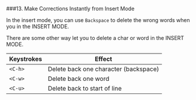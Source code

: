 ###13. Make Corrections Instantly from Insert Mode

In the insert mode, you can use `Backspace` to delete the wrong words when you in the INSERT MODE.

There are some other way let you to delete a char or word in the INSERT MODE.

|Keystrokes | Effect |
|-----------|--------|
| `<C-h>` | Delete back one character (backspace) |
| `<C-w>` | Delete back one word |
| `<C-u>` | Delete back to start of line |

